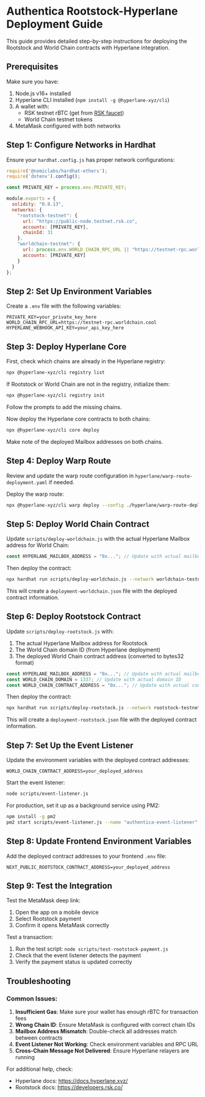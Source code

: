 # Authentica Rootstock-Hyperlane Deployment Guide

This guide provides detailed step-by-step instructions for deploying the Rootstock and World Chain contracts with Hyperlane integration.

## Prerequisites

Make sure you have:

1. Node.js v16+ installed
2. Hyperlane CLI installed (`npm install -g @hyperlane-xyz/cli`)
3. A wallet with:
   - RSK testnet rBTC (get from [RSK faucet](https://faucet.rsk.co/))
   - World Chain testnet tokens
4. MetaMask configured with both networks

## Step 1: Configure Networks in Hardhat

Ensure your `hardhat.config.js` has proper network configurations:

```javascript
require('@nomiclabs/hardhat-ethers');
require('dotenv').config();

const PRIVATE_KEY = process.env.PRIVATE_KEY;

module.exports = {
  solidity: "0.8.13",
  networks: {
    "rootstock-testnet": {
      url: "https://public-node.testnet.rsk.co",
      accounts: [PRIVATE_KEY],
      chainId: 31
    },
    "worldchain-testnet": {
      url: process.env.WORLD_CHAIN_RPC_URL || "https://testnet-rpc.worldchain.cool",
      accounts: [PRIVATE_KEY]
    }
  }
};
```

## Step 2: Set Up Environment Variables

Create a `.env` file with the following variables:

```
PRIVATE_KEY=your_private_key_here
WORLD_CHAIN_RPC_URL=https://testnet-rpc.worldchain.cool
HYPERLANE_WEBHOOK_API_KEY=your_api_key_here
```

## Step 3: Deploy Hyperlane Core

First, check which chains are already in the Hyperlane registry:

```bash
npx @hyperlane-xyz/cli registry list
```

If Rootstock or World Chain are not in the registry, initialize them:

```bash
npx @hyperlane-xyz/cli registry init
```

Follow the prompts to add the missing chains.

Now deploy the Hyperlane core contracts to both chains:

```bash
npx @hyperlane-xyz/cli core deploy
```

Make note of the deployed Mailbox addresses on both chains.

## Step 4: Deploy Warp Route

Review and update the warp route configuration in `hyperlane/warp-route-deployment.yaml` if needed.

Deploy the warp route:

```bash
npx @hyperlane-xyz/cli warp deploy --config ./hyperlane/warp-route-deployment.yaml
```

## Step 5: Deploy World Chain Contract

Update `scripts/deploy-worldchain.js` with the actual Hyperlane Mailbox address for World Chain:

```javascript
const HYPERLANE_MAILBOX_ADDRESS = "0x..."; // Update with actual mailbox address
```

Then deploy the contract:

```bash
npx hardhat run scripts/deploy-worldchain.js --network worldchain-testnet
```

This will create a `deployment-worldchain.json` file with the deployed contract information.

## Step 6: Deploy Rootstock Contract

Update `scripts/deploy-rootstock.js` with:
1. The actual Hyperlane Mailbox address for Rootstock
2. The World Chain domain ID (from Hyperlane deployment)
3. The deployed World Chain contract address (converted to bytes32 format)

```javascript
const HYPERLANE_MAILBOX_ADDRESS = "0x..."; // Update with actual mailbox address
const WORLD_CHAIN_DOMAIN = 1337; // Update with actual domain ID
const WORLD_CHAIN_CONTRACT_ADDRESS = "0x..."; // Update with actual contract address
```

Then deploy the contract:

```bash
npx hardhat run scripts/deploy-rootstock.js --network rootstock-testnet
```

This will create a `deployment-rootstock.json` file with the deployed contract information.

## Step 7: Set Up the Event Listener

Update the environment variables with the deployed contract addresses:

```
WORLD_CHAIN_CONTRACT_ADDRESS=your_deployed_address
```

Start the event listener:

```bash
node scripts/event-listener.js
```

For production, set it up as a background service using PM2:

```bash
npm install -g pm2
pm2 start scripts/event-listener.js --name "authentica-event-listener"
```

## Step 8: Update Frontend Environment Variables

Add the deployed contract addresses to your frontend `.env` file:

```
NEXT_PUBLIC_ROOTSTOCK_CONTRACT_ADDRESS=your_deployed_address
```

## Step 9: Test the Integration

Test the MetaMask deep link:
1. Open the app on a mobile device
2. Select Rootstock payment
3. Confirm it opens MetaMask correctly

Test a transaction:
1. Run the test script: `node scripts/test-rootstock-payment.js`
2. Check that the event listener detects the payment
3. Verify the payment status is updated correctly

## Troubleshooting

### Common Issues:

1. **Insufficient Gas**: Make sure your wallet has enough rBTC for transaction fees
2. **Wrong Chain ID**: Ensure MetaMask is configured with correct chain IDs
3. **Mailbox Address Mismatch**: Double-check all addresses match between contracts
4. **Event Listener Not Working**: Check environment variables and RPC URL
5. **Cross-Chain Message Not Delivered**: Ensure Hyperlane relayers are running

For additional help, check:
- Hyperlane docs: https://docs.hyperlane.xyz/
- Rootstock docs: https://developers.rsk.co/ 